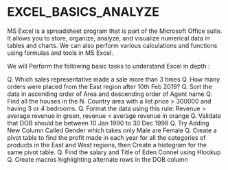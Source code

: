 # EXCEL_BASICS_ANALYZE
MS Excel is a spreadsheet program that is part of the Microsoft Office suite. It allows you to store, organize, analyze, and visualize numerical data in tables and charts. We can also perform various calculations and functions using formulas and tools in MS Excel.

We will Perform the following basic tasks to understand Excel in depth :

Q. Which sales representative made a sale more than 3 times
Q. How many orders were placed from the East region after 10th Feb 2019?
Q. Sort the data in ascending order of Area and descending order of Agent name
Q. Find all the houses in the N. Country area with a list price > 300000 and having 3 or 4 bedrooms.
Q. Format the data using this rule: Revenue > average revenue in green, revenue < average revenue in orange
Q. Validate that DOB should be between 10 Jan 1990 to 30 Dec 1998
Q. Try Adding New Column Called Gender which takes only Male are Female
Q. Create a pivot table to find the profit made in each year for all the categories of products in the East and West regions, then Create a histogram for the same pivot table.
Q. Find the salary and Title of Eden Connel using Hlookup
Q. Create macros highlighting alternate rows in the DOB column
